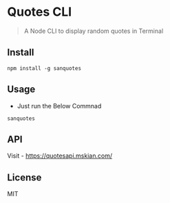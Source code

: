 # Quotes CLI

> A Node CLI to display random quotes in Terminal

## Install

```
npm install -g sanquotes
```

## Usage

- Just run the Below Commnad

```
sanquotes
```

## API

Visit - https://quotesapi.mskian.com/

## License

MIT